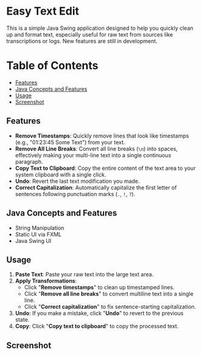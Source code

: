 # Easy Text Edit
This is a simple Java Swing application designed to help you quickly clean up and format text, especially useful for raw text from sources like transcriptions or logs. New features are still in development.

# Table of Contents
- [Features](#features)
- [Java Concepts and Features](#Java-Concepts-and-Features)
- [Usage](#Usage)
- [Screenshot](#screenshot)

## Features
* **Remove Timestamps**: Quickly remove lines that look like timestamps (e.g., "01:23:45 Some Text") from your text.
* **Remove All Line Breaks**: Convert all line breaks (`\n`) into spaces, effectively making your multi-line text into a single continuous paragraph.
* **Copy Text to Clipboard**: Copy the entire content of the text area to your system clipboard with a single click.
* **Undo**: Revert the last text modification you made.
* **Correct Capitalization**: Automatically capitalize the first letter of sentences following punctuation marks (`.`, `!`, `?`).

## Java Concepts and Features
- String Manipulation
- Static UI via FXML
- Java Swing UI

## Usage
1.  **Paste Text**: Paste your raw text into the large text area.
2.  **Apply Transformations**:
    * Click "**Remove timestamps**" to clean up timestamped lines.
    * Click "**Remove all line breaks**" to convert multiline text into a single line.
    * Click "**Correct capitalization**" to fix sentence-starting capitalization.
4.  **Undo**: If you make a mistake, click "**Undo**" to revert to the previous state.
5.  **Copy**: Click "**Copy text to clipboard**" to copy the processed text.

## Screenshot
    
